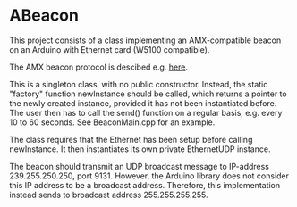 # ABeacon

This project consists of a class implementing an AMX-compatible beacon
on an Arduino with Ethernet card (W5100 compatible).

The AMX beacon protocol is descibed e.g. [here](http://www.globalcache.com/files/docs/API-GC-100.pdf).

This is a singleton class, with no public constructor. Instead, the
static "factory" function newInstance should be called, which returns
a pointer to the newly created instance, provided it has not been
instantiated before.  The user then has to call the send() function on
a regular basis, e.g. every 10 to 60 seconds. See BeaconMain.cpp for
an example.

The class requires that the Ethernet has been setup before calling newInstance.
It then instantiates its own private EthernetUDP instance.

The beacon should transmit an UDP broadcast message to IP-address
239.255.250.250, port 9131. However, the Arduino library does not
consider this IP address to be a broadcast address. Therefore, this
implementation instead sends to broadcast address 255.255.255.255.
